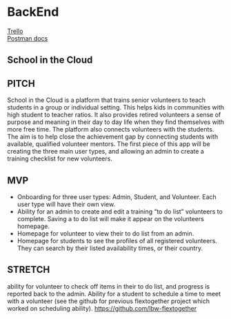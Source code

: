 # BackEnd
[Trello](https://trello.com/b/YFxFQxmN/school-in-the-cloud-1)<br>
[Postman docs](https://documenter.getpostman.com/view/9704117/SzKZsGB3?version=latest)

## School in the Cloud

## PITCH
School in the Cloud is a platform that trains senior volunteers to teach students in a group or individual setting.  This helps kids in communities with high student to teacher ratios. It also provides retired volunteers a sense of purpose and meaning in their day to day life when they find themselves with more free time.  The platform also connects volunteers with the students. The aim is to help close the achievement gap by connecting students with available, qualified volunteer mentors. The first piece of this app will be creating the three main user types, and allowing an admin to create a training checklist for new volunteers.

## MVP
- Onboarding for three user types: Admin, Student, and Volunteer. Each user type will have their own view.
- Ability for an admin to create and edit a training “to do list” volunteers to complete. Saving a to do list will make it appear on the volunteers homepage.
- Homepage for volunteer to view their to do list from an admin.
- Homepage for students to see the profiles of all registered volunteers. They can search by their listed availability times, or their country.

## STRETCH
ability for volunteer to check off items in their to do list, and progress is reported back to the admin.
Ability for a student to schedule a time to meet with a volunteer (see the github for previous flextogether project which worked on scheduling ability).
https://github.com/lbw-flextogether
